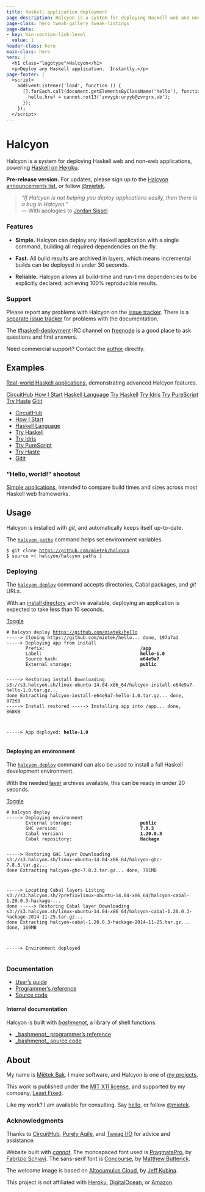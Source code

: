 ```yaml
---
title: Haskell application deployment
page-description: Halcyon is a system for deploying Haskell web and non-web applications.
page-class: hero tweak-gallery tweak-listings
page-data:
- key: min-section-link-level
  value: 1
header-class: hero
main-class: hero
hero: |
  <h1 class="logotype">Halcyon</h1>
  <p>Deploy any Haskell application.  Instantly.</p>
page-footer: |
  <script>
    addEventListener('load', function () {
      [].forEach.call(document.getElementsByClassName('hello'), function (hello) {
        hello.href = cannot.rot13('znvygb:uryyb@zvrgrx.vb');
      });
    });
  </script>
---
```



Halcyon
=======

Halcyon is a system for deploying Haskell web and non-web applications, powering [Haskell on Heroku](https://haskellonheroku.com/).

**Pre-release version.**  For updates, please sign up to the [Halcyon announcements list](http://eepurl.com/8KXr9), or follow <a href="https://twitter.com/mietek">@mietek</a>.

> _“If Halcyon is not helping you deploy applications easily, then there is a bug in Halcyon.”_\
> — With apologies to [Jordan Sissel](https://github.com/jordansissel/fpm/)


### Features

- **Simple.**  Halcyon can deploy any Haskell application with a single command, building all required dependencies on the fly.

- **Fast.**  All build results are archived in layers, which means incremental builds can be deployed in under 30 seconds.

- **Reliable.**  Halcyon allows all build-time and run-time dependencies to be explicitly declared, achieving 100% reproducible results.


### Support

Please report any problems with Halcyon on the [issue tracker](https://github.com/mietek/halcyon/issues/).  There is a [separate issue tracker](https://github.com/mietek/halcyon-website/issues/) for problems with the documentation.

The <a href="irc://chat.freenode.net/haskell-deployment">#haskell-deployment</a> IRC channel on [freenode](https://freenode.net/) is a good place to ask questions and find answers.

Need commercial support?  Contact the [author](#about) directly.


Examples
--------

[Real-world Haskell applications](/examples/), demonstrating advanced Halcyon features.

</section></section></section></div>
<div class="gallery-background">
<div class="wrapper">
<div class="gallery-frame" id="examples-gallery">
<div class="gallery-contents">
<a href="/examples/#circuithub" class="gallery-item" id="item-circuithub">CircuitHub</a>
<a href="/examples/#how-i-start" class="gallery-item" id="item-howistart">How I Start</a>
<a href="/examples/#haskell-language" class="gallery-item" id="item-haskell-lang">Haskell Language</a>
<a href="/examples/#try-haskell" class="gallery-item" id="item-tryhaskell">Try Haskell</a>
<a href="/examples/#try-idris" class="gallery-item" id="item-tryidris">Try Idris</a>
<a href="/examples/#try-purescript" class="gallery-item" id="item-trypurescript">Try PureScript</a>
<a href="/examples/#try-haste" class="gallery-item" id="item-tryhaste">Try Haste</a>
<a href="/examples/#gitit" class="gallery-item" id="item-gitit">Gitit</a>
</div></div></div></div>
<div class="wrapper"><section><section><section>

<div id="gallery-links"><nav>
<ul class="menu open">
<li><a class="gallery-link" href="/examples/#circuithub" id="link-circuithub">CircuitHub</a></li>
<li><a class="gallery-link" href="/examples/#how-i-start" id="link-howistart">How I Start</a></li>
<li><a class="gallery-link" href="/examples/#haskell-language" id="link-haskell-lang">Haskell Language</a></li>
<li><a class="gallery-link" href="/examples/#try-haskell" id="link-tryhaskell">Try Haskell</a></li>
<li><a class="gallery-link" href="/examples/#try-idris" id="link-tryidris">Try Idris</a></li>
<li><a class="gallery-link" href="/examples/#try-purescript" id="link-trypurescript">Try PureScript</a></li>
<li><a class="gallery-link" href="/examples/#try-haste" id="link-tryhaste">Try Haste</a></li>
<li><a class="gallery-link" href="/examples/#gitit" id="link-gitit">Gitit</a></li>
</ul>
</nav></div>


### “Hello, world!” shootout

[Simple applications](/shootout/), intended to compare build times and sizes across most Haskell web frameworks.


Usage
-----

Halcyon is installed with _git_, and automatically keeps itself up-to-date.

The [`halcyon paths`](/reference/#halcyon-paths) command helps set environment variables.

<pre class="with-tweaks"><code><span class="prompt">$</span> <span class="input">git clone <a href="https://github.com/mietek/halcyon/">https://github.com/mietek/halcyon</a></span>
<span class="prompt">$</span> <span class="input">source &lt;( halcyon/halcyon paths )</span>
</code></pre>


### Deploying

The [`halcyon deploy`](/reference/#halcyon-deploy) command accepts directories, Cabal packages, and _git_ URLs.

With an [install directory](/guide/#install-directory) archive available, deploying an application is expected to take less than 10 seconds.

<div class="toggle">
<a class="toggle-button" data-target="deploy1" href="" title="Toggle">Toggle</a>
<pre class="toggle" id="deploy1"><code># halcyon deploy <a href="https://github.com/mietek/hello/">https://github.com/mietek/hello</a>
-----> Cloning https://github.com/mietek/hello... done, 197a7ad
-----> Deploying app from install
       Prefix:                                   <b>/app</b>
       Label:                                    <b>hello-1.0</b>
       Source hash:                              <b>e64e9a7</b>
       External storage:                         <b>public</b>

-----> Restoring install
       Downloading s3://s3.halcyon.sh/linux-ubuntu-14.04-x86_64/halcyon-install-e64e9a7-hello-1.0.tar.gz... done
       Extracting halcyon-install-e64e9a7-hello-1.0.tar.gz... done, 872KB
-----> Install restored
-----> Installing app into /app... done, 868KB

-----> App deployed:                             <b>hello-1.0</b>
</code></pre>
</div>


#### Deploying an environment

The [`halcyon deploy`](/reference/#halcyon-deploy) command can also be used to install a full Haskell development environment.

With the needed [layer](/guide/#layers) archives available, this can be ready in under 20 seconds.

<div class="toggle">
<a class="toggle-button" data-target="deploy2" href="" title="Toggle">Toggle</a>
<pre class="toggle" id="deploy2"><code># halcyon deploy
-----> Deploying environment
       External storage:                         <b>public</b>
       GHC version:                              <b>7.8.3</b>
       Cabal version:                            <b>1.20.0.3</b>
       Cabal repository:                         <b>Hackage</b>

-----> Restoring GHC layer
       Downloading s3://s3.halcyon.sh/linux-ubuntu-14.04-x86_64/halcyon-ghc-7.8.3.tar.gz... done
       Extracting halcyon-ghc-7.8.3.tar.gz... done, 701MB

-----> Locating Cabal layers
       Listing s3://s3.halcyon.sh/?prefix=linux-ubuntu-14.04-x86_64/halcyon-cabal-1.20.0.3-hackage-... done
-----> Restoring Cabal layer
       Downloading s3://s3.halcyon.sh/linux-ubuntu-14.04-x86_64/halcyon-cabal-1.20.0.3-hackage-2014-11-25.tar.gz... done
       Extracting halcyon-cabal-1.20.0.3-hackage-2014-11-25.tar.gz... done, 169MB

-----> Environment deployed
</code></pre>
</div>


### Documentation

<div><nav>
<ul class="menu open">
<li><a href="/guide/">User’s guide</a></li>
<li><a href="/reference/">Programmer’s reference</a></li>
<li><a href="https://github.com/mietek/halcyon/">Source code</a></li>
</nav></div>


#### Internal documentation

Halcyon is built with [_bashmenot_](https://bashmenot.mietek.io/), a library of shell functions.

<div><nav>
<ul class="menu open">
<li><a href="https://bashmenot.mietek.io/reference/">_bashmenot_ programmer’s reference</a></li>
<li><a href="https://github.com/mietek/bashmenot/">_bashmenot_ source code</a></li>
</ul>
</nav></div>


About
-----

<span id="mietek"></span>

My name is [Miëtek Bak](https://mietek.io/).  I make software, and Halcyon is one of [my projects](https://mietek.io/projects/).

This work is published under the [MIT X11 license](/license/), and supported by my company, [Least Fixed](https://leastfixed.com/).

Like my work?  I am available for consulting.  Say <a class="hello" href="">hello</a>, or follow <a href="https://twitter.com/mietek">@mietek</a>.


### Acknowledgments

Thanks to [CircuitHub](https://circuithub.com/), [Purely Agile](http://purelyagile.com/), and [Tweag I/O](http://tweag.io/) for advice and assistance.

Website built with [_cannot_](https://cannot.mietek.io/).  The monospaced font used is [PragmataPro](http://fsd.it/fonts/pragmatapro.htm), by [Fabrizio Schiavi](http://fsd.it/).  The sans-serif font is [Concourse](http://practicaltypography.com/concourse.html), by [Matthew Butterick](http://practicaltypography.com/).

The welcome image is based on [Altocumulus Cloud](https://flickr.com/photos/kubina/146306532/), by [Jeff Kubina](https://flickr.com/photos/kubina/).

This project is not affiliated with [Heroku](https://heroku.com/), [DigitalOcean](https://digitalocean.com/), or [Amazon](https://amazon.com/).

